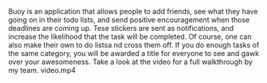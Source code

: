 Buoy is an application that allows people to add friends, see what they have going on in their todo lists, and send positive encouragement when
those deadlines are coming up. Tese stickers are sent as notifications, and increase the likelihood that the task will be completed. Of course, 
one can also make their own to do listsa nd cross them off. If you do enough tasks of the same category, you will be awarded a title for everyone
to see and gawk over your awesomeness. Take a look at the video for a full walkthrough by my team. video.mp4
